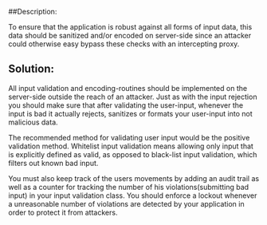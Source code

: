 ##Description:

To ensure that the application is robust against all forms of input data, this data should
be sanitized and/or encoded on server-side since an attacker could otherwise easy bypass
these checks with an intercepting proxy.

## Solution:

All input validation and encoding-routines should be implemented on the server-side
outside the reach of an attacker. Just as with the input rejection you should make sure that
after validating the user-input, whenever the input is bad it actually rejects, sanitizes
or formats your user-input into not malicious data.

The recommended method for validating user input would be the positive validation method.
Whitelist input validation means allowing only input that is explicitly defined as valid,
as opposed to black-list input validation, which filters out known bad input.

You must also keep track of the users movements by adding an audit trail as well as a
counter for tracking the number of his violations(submitting bad input) in your input
validation class. You should enforce a lockout whenever a unreasonable number of
violations are detected by your application in order to protect it from attackers.


